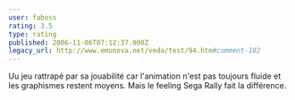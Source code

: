 ```yaml
---
user: faboss
rating: 3.5
type: rating
published: 2006-11-06T07:12:37.000Z
legacy_url: http://www.emunova.net/veda/test/94.htm#comment-182
---
```

Uu jeu rattrapé par sa jouabilité car l'animation n'est pas toujours fluide et les graphismes restent moyens. Mais le feeling Sega Rally fait la différence.